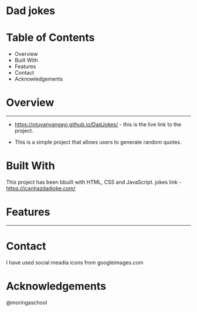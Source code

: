 # Dad jokes 
 
# Table of Contents
 * Overview
 * Built With
 * Features
 * Contact
 * Acknowledgements


 # Overview 
 ------------
* https://otuyanyangayi.github.io/DadJokes/ - this is the live link to the project.
 
 * This is a simple project that allows users to generate random quotes.
 
 # Built With
 This project has been bbuilt with HTML, CSS and JavaScript.
 jokes link -  https://icanhazdadjoke.com/
 
 # Features 
 --------
 
 # Contact 
 I have used social meadia icons from googleimages.com 
 
 # Acknowledgements 
 @moringaschool
